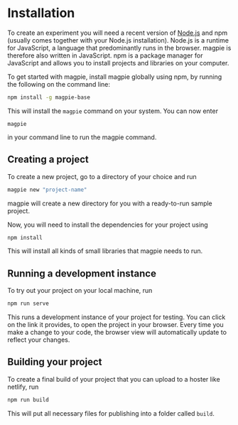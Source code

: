 # Installation
To create an experiment you will need a recent version of [Node.js](https://nodejs.org) and npm (usually comes together with your Node.js installation).
Node.js is a runtime for JavaScript, a language that predominantly runs in the browser. magpie is therefore also written in JavaScript. npm is a package manager for JavaScript and allows you to install projects and libraries on your computer.

To get started with magpie, install magpie globally using npm, by running the following on the command line:

```bash
npm install -g magpie-base
```

This will install the `magpie` command on your system. You can now enter

```
magpie
```

in your command line to run the magpie command.

## Creating a project
To create a new project, go to a directory of your choice and run

```bash
magpie new "project-name"
```

magpie will create a new directory for you with a ready-to-run sample project.

Now, you will need to install the dependencies for your project using

```bash
npm install
```

This will install all kinds of small libraries that magpie needs to run.

## Running a development instance
To try out your project on your local machine, run

```bash
npm run serve
```

This runs a development instance of your project for testing.
You can click on the link it provides, to open the project in your browser.
Every time you make a change to your code, the browser view will automatically update to reflect your changes.


## Building your project
To create a final build of your project that you can upload to a hoster like netlify, run

```bash
npm run build
```

This will put all necessary files for publishing into a folder called `build`.
